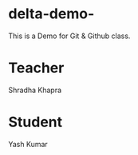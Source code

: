 # delta-demo-
This is a Demo for Git &amp; Github class.
# Teacher
Shradha Khapra

# Student
Yash Kumar
